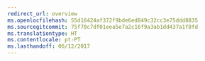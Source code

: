 ```yaml
---
redirect_url: overview
ms.openlocfilehash: 55d16424af372f9bde6ed849c32cc3e75ddd8835
ms.sourcegitcommit: 75f70c7df01eea5e7a2c16f9a3ab1dd437a1f8fd
ms.translationtype: HT
ms.contentlocale: pt-PT
ms.lasthandoff: 06/12/2017
---
```

